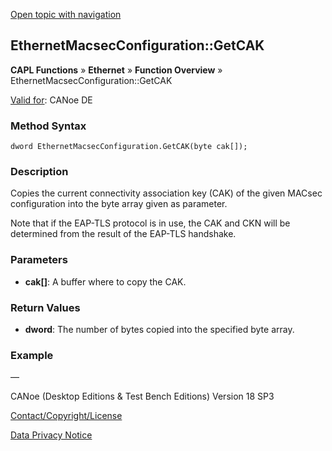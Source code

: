 [Open topic with navigation](../../../../../CANoeDEFamily.htm#Topics/CAPLFunctions/IP/Methods/CAPLfunctionGetCAK.md)

## EthernetMacsecConfiguration::GetCAK

**CAPL Functions** » **Ethernet** » **Function Overview** » EthernetMacsecConfiguration::GetCAK

[Valid for](../../../Shared/FeatureAvailability.md): CANoe DE

### Method Syntax

`dword EthernetMacsecConfiguration.GetCAK(byte cak[]);`

### Description

Copies the current connectivity association key (CAK) of the given MACsec configuration into the byte array given as parameter.

Note that if the EAP-TLS protocol is in use, the CAK and CKN will be determined from the result of the EAP-TLS handshake.

### Parameters

- **cak[]**: A buffer where to copy the CAK.

### Return Values

- **dword**: The number of bytes copied into the specified byte array.

### Example

—

CANoe (Desktop Editions & Test Bench Editions) Version 18 SP3

[Contact/Copyright/License](../../../Shared/ContactCopyrightLicense.md)

[Data Privacy Notice](https://www.vector.com/int/en/company/get-info/privacy-policy/)
